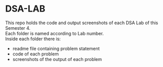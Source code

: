 # DSA-LAB
This repo holds the code and output screenshots of each DSA Lab of this Semester 4. <br>
Each folder is named according to Lab number. <br>
Inside each folder there is:
- readme file containing problem statement
- code of each problem
- screenshots of the output of each problem
